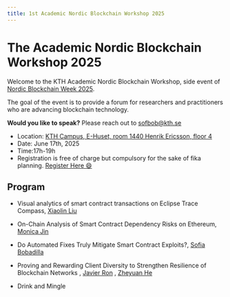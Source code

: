 ```yaml
---
title: 1st Academic Nordic Blockchain Workshop 2025
---
```


<meta name="og:description" content="KTH hosts the Academic Nordic Blockchain Workshop side event for Nordic Blockchain Week. Check out our link to know more!">
<meta property="og:url" content="https://chains.proj.kth.se/academic-nordic-blockchain-workshop-1">
<meta property="og:image" content="https://avatars.githubusercontent.com/u/104410944?s=200&v=4">

# The Academic Nordic Blockchain Workshop 2025

Welcome to the KTH Academic Nordic Blockchain Workshop, side event of [Nordic Blockchain Week 2025](https://www.nordicblockchain.com/conference-2025).

The goal of the event is to provide a forum for researchers and practitioners who are advancing blockchain technology. 


**Would you like to speak?** Please reach out to sofbob@kth.se

* Location: [KTH Campus, E-Huset, room 1440 Henrik Ericsson, floor 4](https://www.kth.se/places/room/id/e6d61e30-d6c4-48e4-b6d4-4ee5ed784ff5)
* Date: June 17th, 2025
* Time:17h-19h
* Registration is free of charge but compulsory for the sake of fika planning. [Register Here 😄]( https://www.kth.se/form/683044a7abf5039dd6c4c525)

## Program

* Visual analytics of smart contract transactions on Eclipse Trace Compass, [Xiaolin Liu](https://www.kth.se/profile/xiaolinl)
* On-Chain Analysis of Smart Contract Dependency Risks on Ethereum, [Monica Jin](https://www.kth.se/profile/mjin?l=en)
* Do Automated Fixes Truly Mitigate Smart Contract Exploits?, [Sofia Bobadilla](https://www.kth.se/profile/sofbob?l=en)
* Proving and Rewarding Client Diversity to Strengthen Resilience of Blockchain Networks , [Javier Ron](https://www.kth.se/profile/javierro) , [Zheyuan He](https://hzysvilla.github.io/)

* Drink and Mingle
